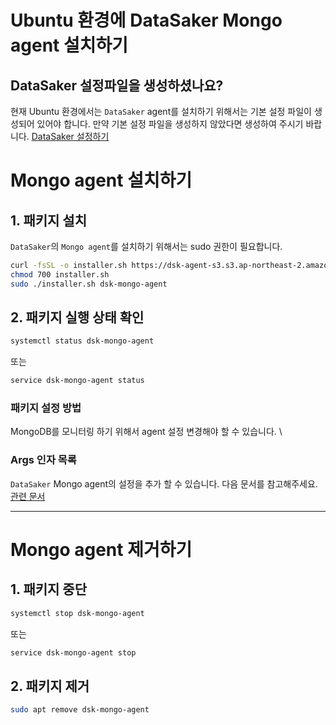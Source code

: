 # Ubuntu 환경에 DataSaker Mongo agent 설치하기

## DataSaker 설정파일을 생성하셨나요?
현재 Ubuntu 환경에서는 `DataSaker` agent를 설치하기 위해서는 기본 설정 파일이 생성되어 있어야 합니다. 만약 기본 설정 파일을 생성하지 않았다면 생성하여 주시기 바랍니다. [DataSaker 설정하기](../../README.md)


# Mongo agent 설치하기
## 1. 패키지 설치
`DataSaker`의 `Mongo agent`를 설치하기 위해서는 sudo 권한이 필요합니다.
<!-- 
example API Key : VAR_GLOBAL_APIKEY=1234567890abcdef1234567890abcdef
 -->
```bash
curl -fsSL -o installer.sh https://dsk-agent-s3.s3.ap-northeast-2.amazonaws.com/dsk-agent-s3/public/install.sh
chmod 700 installer.sh
sudo ./installer.sh dsk-mongo-agent
```

## 2. 패키지 실행 상태 확인
```bash
systemctl status dsk-mongo-agent
```
또는
```bash
service dsk-mongo-agent status
```

### 패키지 설정 방법
MongoDB를 모니터링 하기 위해서 agent 설정 변경해야 할 수 있습니다. \

### Args 인자 목록
`DataSaker` Mongo agent의 설정을 추가 할 수 있습니다.
다음 문서를 참고해주세요. [관련 문서](../../../../../settings/dsk-mongo-agent/settings.md)

---
# Mongo agent 제거하기
## 1. 패키지 중단
```bash
systemctl stop dsk-mongo-agent
```
또는
```bash
service dsk-mongo-agent stop
```

## 2. 패키지 제거
```bash
sudo apt remove dsk-mongo-agent
```
